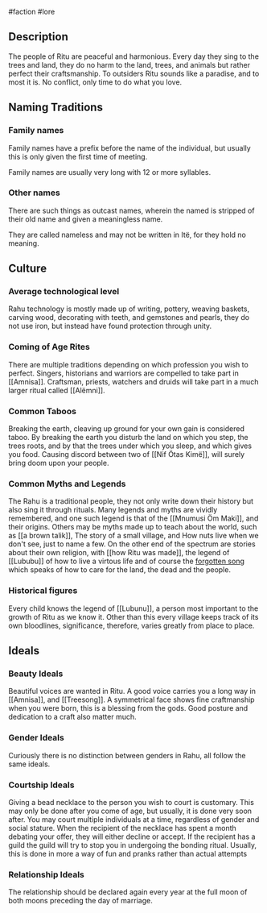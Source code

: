 #faction #lore 
## Description
The people of Ritu are peaceful and harmonious. Every day they sing to the trees and land, they do no harm to the land, trees, and animals but rather perfect their craftsmanship. 
 To outsiders Ritu sounds like a paradise, and to most it is. No conflict, only time to do what you love.
## Naming Traditions
### Family names
Family names have a prefix before the name of the individual, but usually this is only given the first time of meeting.
 
Family names are usually very long with 12 or more syllables.
### Other names
There are such things as outcast names, wherein the named is stripped of their old name and given a meaningless name.
 
They are called nameless and may not be written in Itë, for they hold no meaning.
## Culture
### Average technological level
Rahu technology is mostly made up of writing, pottery, weaving baskets, carving wood, decorating with teeth, and gemstones and pearls, they do not use iron, but instead have found protection through unity.
### Coming of Age Rites
There are multiple traditions depending on which profession you wish to perfect. Singers, historians and warriors are compelled to take part in [[Amnisa]].
Craftsman, priests, watchers and druids will take part in a much larger ritual called [[Alëmni]].
### Common Taboos
Breaking the earth, cleaving up ground for your own gain is considered taboo. By breaking the earth you disturb the land on which you step, the trees roots, and by that the trees under which you sleep, and which gives you food.
Causing discord between two of [[Nif Ötas Kimë]], will surely bring doom upon your people.
### Common Myths and Legends
The Rahu is a traditional people, they not only write down their history but also sing it through rituals.
Many legends and myths are vividly remembered, and one such legend is that of the [[Mnumusi Öm Maki]], and their origins. Others may be myths made up to teach about the world, such as [[a brown talik]], The story of a small village, and How nuts live when we don't see, just to name a few.
On the other end of the spectrum are stories about their own religion, with [[how Ritu was made]], the legend of [[Lububu]] of how to live a virtous life and of course the [forgotten song](Numen) which speaks of how to care for the land, the dead and the people.
### Historical figures
Every child knows the legend of [[Lubunu]], a person most important to the growth of Ritu as we know it.
Other than this every village keeps track of its own bloodlines, significance, therefore, varies greatly from place to place.
## Ideals
### Beauty Ideals
Beautiful voices are wanted in Ritu. A good voice carries you a long way in [[Amnisa]], and [[Treesong]]. A symmetrical face shows fine craftmanship when you were born, this is a blessing from the gods. Good posture and dedication to a craft also matter much.
### Gender Ideals
Curiously there is no distinction between genders in Rahu, all follow the same ideals.
### Courtship Ideals
Giving a bead necklace to the person you wish to court is customary. This may only be done after you come of age, but usually, it is done very soon after. 
You may court multiple individuals at a time, regardless of gender and social stature.
When the recipient of the necklace has spent a month debating your offer, they will either decline or accept. 
If the recipient has a guild the guild will try to stop you in undergoing the bonding ritual. Usually, this is done in more a way of fun and pranks rather than actual attempts
### Relationship Ideals
The relationship should be declared again every year at the full moon of both moons preceding the day of marriage.